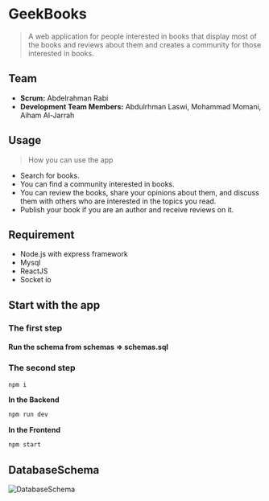 # GeekBooks
>A web application for people interested in books that display most of the books and reviews about them and creates a community for those interested in books.

## Team
 * **Scrum:** Abdelrahman Rabi
 * **Development Team Members:** Abdulrhman Laswi, Mohammad Momani, Aiham Al-Jarrah

 ## Usage

 >How you can use the app 
 * Search for books.
 * You can find a community interested in books.
 * You can review the books, share your opinions about them, and discuss them with others who are interested in the topics you read.
 * Publish your book if you are an author and receive reviews on it.

 ## Requirement
 * Node.js with express framework
 * Mysql
 * ReactJS
 * Socket io

 ## Start with the app
 ### The first step
 #### Run the schema from schemas => schemas.sql
 
 ### The second step
```bash
npm i
```
**In the Backend**
```bash
npm run dev
```
**In the Frontend**
```bash
npm start
```

## DatabaseSchema
![DatabaseSchema](image/C:%20Users%20JCA%20Pictures%20Screenshot.png)